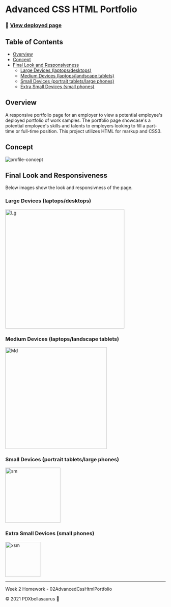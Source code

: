 # Advanced CSS HTML Portfolio

### 🚀 [View deployed page](https://pdxbellasaurus.github.io/02AdvancedCssHtmlPortfolio/)

## Table of Contents
* [Overview](#Overview)
* [Concept](#Concept)
* [Final Look and Responsiveness](#final-look-and-responsiveness)
    - [Large Devices (laptops/desktops)](#large-devices-laptopsdesktops)    
    - [Medium Devices (laptops/landscape tablets)](#medium-devices-laptopslandscape-tablets)
    - [Small Devices (portrait tablets/large phones)](#small-devices-portrait-tabletslarge-phones)
    - [Extra Small Devices (small phones)](#extra-small-devices-small-phones)

## Overview
A responsive portfolio page for an employer to view a potential employee's deployed portfolio of work samples. The portfolio page showcase's a potential employee's skills and talents to employers looking to fill a part-time or full-time position. This project utilizes HTML for markup and CSS3. 

## Concept

![profile-concept](https://user-images.githubusercontent.com/74746211/119243338-9186b380-bb1a-11eb-9029-12b0551cb7f3.PNG)

## Final Look and Responsiveness
 Below images show the look and responsivness of the page.

### Large Devices (laptops/desktops)

<img width="374" alt="Lg" src="https://user-images.githubusercontent.com/74746211/119326189-7dd06f80-bc36-11eb-9bd0-9ffc6a06f661.PNG">

### Medium Devices (laptops/landscape tablets)

<img width="319" alt="Md" src="https://user-images.githubusercontent.com/74746211/119326237-89bc3180-bc36-11eb-8c08-3c6eae14e701.PNG">

### Small Devices (portrait tablets/large phones)

<img width="173" alt="sm" src="https://user-images.githubusercontent.com/74746211/119326258-8e80e580-bc36-11eb-933b-fc162a98adc7.PNG">

### Extra Small Devices (small phones)

<img width="110" alt="xsm" src="https://user-images.githubusercontent.com/74746211/119326268-92146c80-bc36-11eb-8dcd-ac8635748956.PNG">

-------------------------

 Week 2 Homework - 02AdvancedCssHtmlPortfolio

 © 2021 PDXbellasaurus :sauropod:


